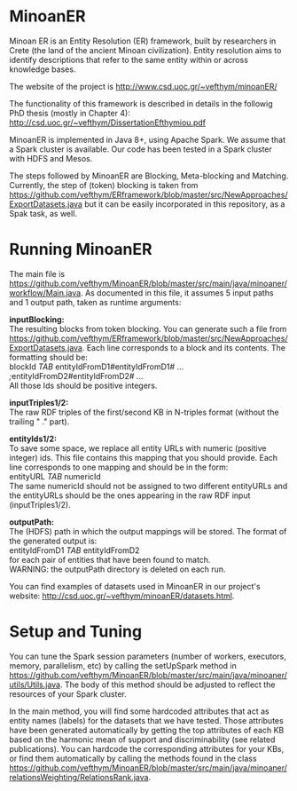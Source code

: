 # MinoanER
Minoan ER is an Entity Resolution (ER) framework, built by researchers in Crete (the land of the ancient Minoan civilization). Entity resolution aims to identify descriptions that refer to the same entity within or across knowledge bases. 

The website of the project is http://www.csd.uoc.gr/~vefthym/minoanER/ 

The functionality of this framework is described in details in the followig PhD thesis (mostly in Chapter 4): <br/>
http://csd.uoc.gr/~vefthym/DissertationEfthymiou.pdf

MinoanER is implemented in Java 8+, using Apache Spark. We assume that a Spark cluster is available. Our code has been tested in a Spark cluster with HDFS and Mesos.

The steps followed by MinoanER are Blocking, Meta-blocking and Matching. 
Currently, the step of (token) blocking is taken from https://github.com/vefthym/ERframework/blob/master/src/NewApproaches/ExportDatasets.java
but it can be easily incorporated in this repository, as a Spak task, as well. 


# Running MinoanER
The main file is https://github.com/vefthym/MinoanER/blob/master/src/main/java/minoaner/workflow/Main.java. 
As documented in this file, it assumes 5 input paths and 1 output path, taken as runtime arguments: 

<b>inputBlocking:</b> <br/> 
The resulting blocks from token blocking. You can generate such a file from https://github.com/vefthym/ERframework/blob/master/src/NewApproaches/ExportDatasets.java.
Each line corresponds to a block and its contents. The formatting should be: <br/>
blockId <i>TAB</i> entityIdFromD1<i>#</i>entityIdFromD1<i>#</i> ... <i>;</i>entityIdFromD2<i>#</i>entityIdFromD2<i>#</i> ... <br/>
All those Ids should be positive integers. 

<b>inputTriples1/2:</b> <br/>
The raw RDF triples of the first/second KB in N-triples format (without the trailing " ." part).

<b>entityIds1/2:</b> <br/>
To save some space, we replace all entity URLs with numeric (positive integer) ids. This file contains this mapping that you should provide. Each line corresponds to one mapping and should be in the form: <br/>
entityURL <i>TAB</i> numericId <br/>
The same numericId should not be assigned to two different entityURLs and the entityURLs should be the ones appearing in the raw RDF input (inputTriples1/2). 

<b>outputPath:</b> <br/>
The (HDFS) path in which the output mappings will be stored. The format of the generated output is: <br/>
entityIdFromD1 <i>TAB</i> entityIdFromD2 <br/>
for each pair of entities that have been found to match. <br/>
WARNING: the outputPath directory is deleted on each run. 

You can find examples of datasets used in MinoanER in our project's website: http://csd.uoc.gr/~vefthym/minoanER/datasets.html.


# Setup and Tuning

You can tune the Spark session parameters (number of workers, executors, memory, parallelism, etc) by calling the setUpSpark method in https://github.com/vefthym/MinoanER/blob/master/src/main/java/minoaner/utils/Utils.java. The body of this method should be adjusted to reflect the resources of your Spark cluster. 

In the main method, you will find some hardcoded attributes that act as entity names (labels) for the datasets that we have tested. 
Those attributes have been generated automatically by getting the top attributes of each KB based on the harmonic mean of support and discriminability (see related publications). 
You can hardcode the corresponding attributes for your KBs, or find them automatically by calling the methods found in the class https://github.com/vefthym/MinoanER/blob/master/src/main/java/minoaner/relationsWeighting/RelationsRank.java.


